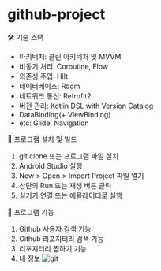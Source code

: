 # github-project

🛠️ 기술 스택
- 아키텍처: 클린 아키텍처 및 MVVM
- 비동기 처리: Coroutine, Flow
- 의존성 주입: Hilt
- 데이터베이스: Room
- 네트워크 통신: Retrofit2
- 버전 관리: Kotlin DSL with Version Catalog 
- DataBinding(+ ViewBinding)
- etc: Glide, Navigation

🔎 프로그램 설치 및 빌드
1. git clone 또는 프로그램 파일 설치
2. Android Studio 실행
3. New > Open > Import Project 파일 열기
4. 상단의 Run 또는 재생 버튼 클릭
5. 실기기 연결 또는 에뮬레이터로 실행

📖 프로그램 기능
1. Github 사용자 검색 기능
2. Github 리포지터리 검색 기능
3. 리포지터리 찜하기 기능
4. 내 정보
![git](https://github.com/yobinmok/gift-room/assets/90735948/0c8bfc02-ba34-490b-b7b9-9f28ea52351a)
